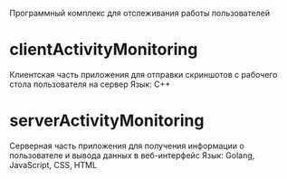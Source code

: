 Программный комплекс для отслеживания работы пользователей

# clientActivityMonitoring
Клиентская часть приложения для отправки скриншотов с рабочего стола пользователя на сервер
Язык: C++

# serverActivityMonitoring
Серверная часть приложения для получения информации о пользователе и вывода данных в веб-интерфейс
Язык: Golang, JavaScript, CSS, HTML
